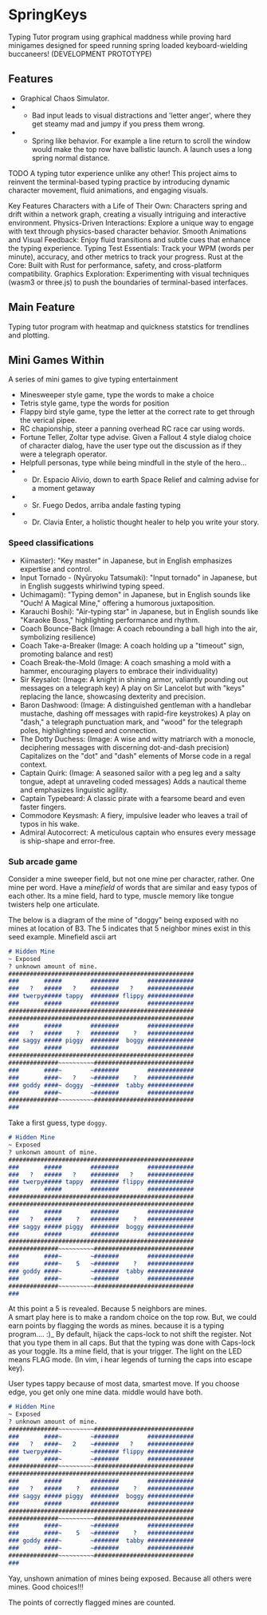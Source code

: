 # SpringKeys
Typing Tutor program using graphical maddness while proving hard minigames designed for speed running spring loaded keyboard-wielding buccaneers!
(DEVELOPMENT PROTOTYPE) 

## Features
- Graphical Chaos Simulator.
- - Bad input leads to visual distractions and 'letter anger', where they get steamy mad and jumpy if you press them wrong.
- - Spring like behavior. For example a line return to scroll the window would make the top row have ballistic launch. A launch uses a long spring normal distance.
    

TODO A typing tutor experience unlike any other! This project aims to reinvent the terminal-based typing practice by introducing dynamic character movement, fluid animations, and engaging visuals.

Key Features
Characters with a Life of Their Own: Characters spring and drift within a network graph, creating a visually intriguing and interactive environment.
Physics-Driven Interactions: Explore a unique way to engage with text through physics-based character behavior.
Smooth Animations and Visual Feedback: Enjoy fluid transitions and subtle cues that enhance the typing experience.
Typing Test Essentials: Track your WPM (words per minute), accuracy, and other metrics to track your progress.
Rust at the Core: Built with Rust for performance, safety, and cross-platform compatibility.
Graphics Exploration: Experimenting with visual techniques (wasm3 or three.js) to push the boundaries of terminal-based interfaces.
## Main Feature
Typing tutor program with heatmap and quickness statstics for trendlines and plotting.

## Mini Games Within
A series of mini games to give typing entertainment
 - Minesweeper style game, type the words to make a choice
 - Tetris style game, type the words for position
 - Flappy bird style game, type the letter at the correct rate to get through the verical pipee.
 - RC chapionship, steer a  panning overhead RC race car using words.
 - Fortune Teller, Zoltar type advise. Given a Fallout 4 style dialog choice of character dialog, have the user type out the discussion as if they were a telegraph operator.
 - Helpfull personas, type while being mindfull in the style of the hero...
 - - Dr. Espacio Alivio, down to earth Space Relief and calming advise for a moment getaway
 - - Sr. Fuego Dedos, arriba andale fasting typing
 - - Dr. Clavia Enter, a holistic thought healer to help you write your story.

### Speed classifications

- Kiimaster): "Key master" in Japanese, but in English emphasizes expertise and control.
- Input Tornado - (Nyūryoku Tatsumaki): "Input tornado" in Japanese, but in English suggests whirlwind typing speed.
- Uchimagami): "Typing demon" in Japanese, but in English sounds like "Ouch! A Magical Mine," offering a humorous juxtaposition.
- Karauchi Boshi): "Air-typing star" in Japanese, but in English sounds like "Karaoke Boss," highlighting performance and rhythm.
- Coach Bounce-Back (Image: A coach rebounding a ball high into the air, symbolizing resilience)
- Coach Take-a-Breaker (Image: A coach holding up a "timeout" sign, promoting balance and rest)
- Coach Break-the-Mold (Image: A coach smashing a mold with a hammer, encouraging players to embrace their individuality)
- Sir Keysalot: (Image: A knight in shining armor, valiantly pounding out messages on a telegraph key) A play on Sir Lancelot but with "keys" replacing the lance, showcasing dexterity and precision.
-  Baron Dashwood: (Image: A distinguished gentleman with a handlebar mustache, dashing off messages with rapid-fire keystrokes) A play on "dash," a telegraph punctuation mark, and "wood" for the telegraph poles, highlighting speed and connection.
- The Dotty Duchess: (Image: A wise and witty matriarch with a monocle, deciphering messages with discerning dot-and-dash precision) Capitalizes on the "dot" and "dash" elements of Morse code in a regal context.
- Captain Quirk: (Image: A seasoned sailor with a peg leg and a salty tongue, adept at unraveling coded messages) Adds a nautical theme and emphasizes linguistic agility.
- Captain Typebeard: A classic pirate with a fearsome beard and even faster fingers.
- Commodore Keysmash: A fiery, impulsive leader who leaves a trail of typos in his wake.
- Admiral Autocorrect: A meticulous captain who ensures every message is ship-shape and error-free.


### Sub arcade game
Consider a mine sweeper field, but not one mine per character, rather. One mine per word. Have a _minefield_ of words that are similar and easy typos of each other. Its a mine field, hard to type, muscle memory like tongue twisters help one articulate.


The below is a diagram of the mine of "doggy" being exposed with no mines at location of B3. The 5 indicates that 5 neighbor mines exist in this seed example. 
Minefield ascii art
```md
# Hidden Mine
~ Exposed
? unknown amount of mine.
####################################################
###       #####        ########        #############
###   ?   #####   ?    ########   ?    #############
### twerpy##### tappy  ######## flippy #############
###       #####        ########        #############
####################################################
####################################################
###       #####        ########        #############
###   ?   #####    ?   ########    ?   #############
### saggy ##### piggy  ########  boggy #############
###       #####        ########        #############
####################################################
##############~~~~~~~~~~############################
###       ####~        ~#######        #############
###       ####~   ?    ~#######    ?   #############
### goddy ####~ doggy  ~#######  tabby #############
###       ####~        ~#######        #############
##############~~~~~~~~~~############################
###      

```
Take a first guess, type `doggy`.

```md
# Hidden Mine
~ Exposed
? unkonwn amount of mine.
####################################################
###       #####        ########        #############
###   ?   #####   ?    ########   ?    #############
### twerpy##### tappy  ######## flippy #############
###       #####        ########        #############
####################################################
####################################################
###       #####        ########        #############
###   ?   #####    ?   ########    ?   #############
### saggy ##### piggy  ########  boggy #############
###       #####        ########        #############
####################################################
##############~~~~~~~~~~############################
###       ####~        ~#######        #############
###       ####~    5   ~#######    ?   #############
### goddy ####~        ~#######  tabby #############
###       ####~        ~#######        #############
##############~~~~~~~~~~############################
###      

```

At this point a 5 is revealed. Because 5 neighbors are mines.  
A smart play here is to make a random choice on the top row. 
But, we could earn points by flagging the words as mines.  because it is a typing program.... :)_  By default, hijack the caps-lock to not shift the register.  Not that you type them in all caps. But that the typing was done with Caps-lock as your toggle. Its a mine field, that is your trigger. The light on the LED means FLAG mode. (In vim, i hear legends of turning the caps into escape key).

User types tappy because of most data, smartest move. If you choose edge, you get only one mine data. middle would have both.


```md
# Hidden Mine
~ Exposed
? unknown amount of mine.
##############~~~~~~~~~~############################
###       ####~        ~#######        #############
###   ?   ####~   2    ~#######   ?    #############
### twerpy####~        ~####### flippy #############
###       ####~        ~#######        #############
##############~~~~~~~~~~############################
####################################################
###       #####        ########        #############
###   ?   #####    ?   ########    ?   #############
### saggy ##### piggy  ########  boggy #############
###       #####        ########        #############
####################################################
##############~~~~~~~~~~############################
###       ####~        ~#######        #############
###       ####~    5   ~#######    ?   #############
### goddy ####~        ~#######  tabby #############
###       ####~        ~#######        #############
##############~~~~~~~~~~############################
###      

```

Yay, unshown animation of mines being exposed. Because all others were mines. Good choices!!!

The points of correctly flagged mines are counted.

